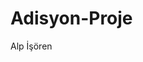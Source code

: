 # Adisyon-Proje

Alp İşören
<meta name="google-site-verification" content="xpSUu79HRvrHZHg_fnn1XfqLfhEkWMHlZ3kWiRkvtEs" />

